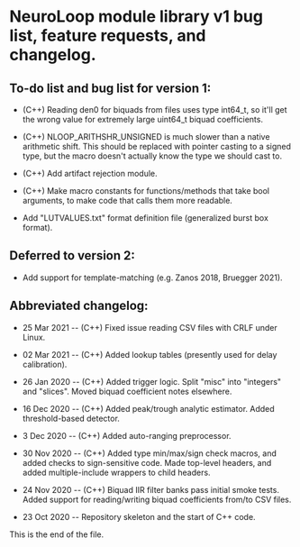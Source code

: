 # NeuroLoop module library v1 bug list, feature requests, and changelog.


## To-do list and bug list for version 1:

* (C++) Reading den0 for biquads from files uses type int64_t, so it'll get
the wrong value for extremely large uint64_t biquad coefficients.

* (C++) NLOOP_ARITHSHR_UNSIGNED is much slower than a native arithmetic shift.
This should be replaced with pointer casting to a signed type, but the macro
doesn't actually know the type we should cast to.

* (C++) Add artifact rejection module.

* (C++) Make macro constants for functions/methods that take bool arguments,
to make code that calls them more readable.

* Add "LUTVALUES.txt" format definition file (generalized burst box format).


## Deferred to version 2:

* Add support for template-matching (e.g. Zanos 2018, Bruegger 2021).


## Abbreviated changelog:

* 25 Mar 2021 --
(C++) Fixed issue reading CSV files with CRLF under Linux.

* 02 Mar 2021 --
(C++) Added lookup tables (presently used for delay calibration).

* 26 Jan 2020 --
(C++) Added trigger logic. Split "misc" into "integers" and "slices".
Moved biquad coefficient notes elsewhere.

* 16 Dec 2020 --
(C++) Added peak/trough analytic estimator. Added threshold-based detector.

* 3 Dec 2020 --
(C++) Added auto-ranging preprocessor.

* 30 Nov 2020 --
(C++) Added type min/max/sign check macros, and added checks to
sign-sensitive code.
Made top-level headers, and added multiple-include wrappers to child headers.

* 24 Nov 2020 --
(C++) Biquad IIR filter banks pass initial smoke tests.
Added support for reading/writing biquad coefficients from/to CSV files.

* 23 Oct 2020 --
Repository skeleton and the start of C++ code.


This is the end of the file.
